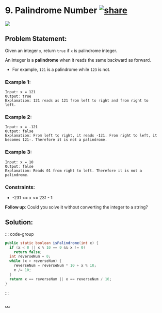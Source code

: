 # 9. Palindrome Number [![share]](https://leetcode.com/problems/palindrome-number)

![][easy]

## Problem Statement:

Given an integer `x`, return `true` if `x` is palindrome integer.

An integer is a **palindrome** when it reads the same backward as forward.

- For example, `121` is a palindrome while `123` is not.

### Example 1:

```
Input: x = 121
Output: true
Explanation: 121 reads as 121 from left to right and from right to left.
```

### Example 2:

```
Input: x = -121
Output: false
Explanation: From left to right, it reads -121. From right to left, it becomes 121-. Therefore it is not a palindrome.
```

### Example 3:

```
Input: x = 10
Output: false
Explanation: Reads 01 from right to left. Therefore it is not a palindrome.
```

### Constraints:

- -231 <= x <= 231 - 1

**Follow up**: Could you solve it without converting the integer to a string?

## Solution:

::: code-group

```java
public static boolean isPalindrome(int x) {
  if (x < 0 || x % 10 == 0 && x != 0)
    return false;
  int reverseNum = 0;
  while (x > reverseNum) {
    reverseNum = reverseNum * 10 + x % 10;
    x /= 10;
  }
  return x == reverseNum || x == reverseNum / 10;
}
```

:::

### [_..._](#)

```

```

<!----------------------------------{ link }--------------------------------->

[share]: https://img.icons8.com/external-anggara-blue-anggara-putra/20/000000/external-share-user-interface-basic-anggara-blue-anggara-putra-2.png
[easy]: https://img.shields.io/badge/Difficulty-Easy-bright.svg
[medium]: https://img.shields.io/badge/Difficulty-Medium-yellow.svg
[hard]: https://img.shields.io/badge/Difficulty-Hard-red.svg
